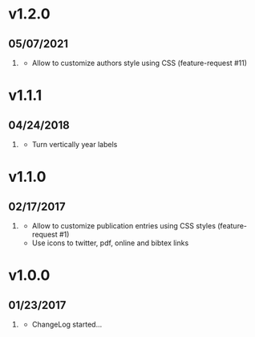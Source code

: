 # v1.2.0
## 05/07/2021

1. [](#new)
    * Allow to customize authors style using CSS (feature-request #11)

# v1.1.1
## 04/24/2018

1. [](#improved)
    * Turn vertically year labels

# v1.1.0
## 02/17/2017

1. [](#new)
    * Allow to customize publication entries using CSS styles (feature-request #1)
    * Use icons to twitter, pdf, online and bibtex links

# v1.0.0
## 01/23/2017

1. [](#new)
    * ChangeLog started...
